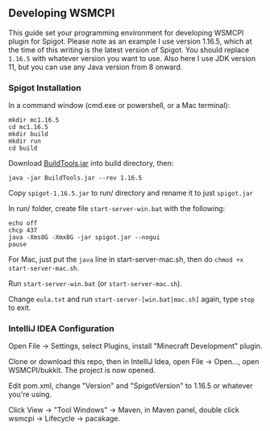 ## Developing WSMCPI

This guide set your programming environment for developing WSMCPI plugin for Spigot.  Please note as an example I use version 1.16.5, which at the time of this writing is the latest version of Spigot. You should replace `1.16.5` with whatever version you want to use.  Also here I use JDK version 11, but you can use any Java version from 8 onward.

### Spigot Installation

In a command window (cmd.exe or powershell, or a Mac terminal): 

```
mkdir mc1.16.5
cd mc1.16.5
mkdir build
mkdir run
cd build
```

Download [BuildTools.jar](https://hub.spigotmc.org/jenkins/job/BuildTools/lastSuccessfulBuild/artifact/target/BuildTools.jar) into build directory, then:
```
java -jar BuildTools.jar --rev 1.16.5
```
Copy `spigot-1.16.5.jar` to run/ directory and rename it to just `spigot.jar`


In run/ folder, create file `start-server-win.bat` with the following:

```
echo off
chcp 437
java -Xms8G -Xmx8G -jar spigot.jar --nogui
pause
```

For Mac, just put the `java` line in start-server-mac.sh, then do `chmod +x start-server-mac.sh`. 

Run `start-server-win.bat` (or `start-server-mac.sh`).

Change `eula.txt` and run `start-server-[win.bat|mac.sh]` again, type `stop` to exit.

### IntelliJ IDEA Configuration

Open File -> Settings, select Plugins, install "Minecraft Development" plugin.

Clone or download this repo, then in IntelliJ Idea, open File -> Open..., open WSMCPI/bukkit. The project is now opened.

Edit pom.xml, change "Version" and "SpigotVersion" to 1.16.5 or whatever you're using.

Click View -> "Tool Windows" -> Maven, in Maven panel, double click wsmcpi -> Lifecycle -> pacakage.
